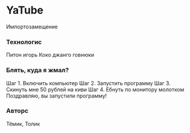# YaTube
Импортозамещение
### Технологис
Питон игорь
Коко джанго
говнюки
### Блять, куда я жмал?
Шаг 1. Включить компьютер
Шаг 2. Запустить программу
Шаг 3. Скинуть мне 50 рублей на киви
Шаг 4. Ебнуть по монитору молотком
Поздравляю, вы запустили программу!
### Авторс
Тёмик, Толик
